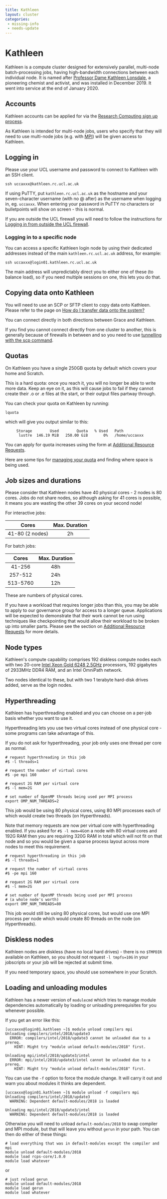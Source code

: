 ```yaml
---
title: Kathleen
layout: cluster
categories: 
 - missing-info
 - needs-update
---
```

# Kathleen

Kathleen is a compute cluster designed for extensively parallel, multi-node batch-processing jobs, having high-bandwidth connections between each individual node. It is named after [Professor Dame Kathleen Lonsdale](https://en.wikipedia.org/wiki/Kathleen_Lonsdale), a pioneering chemist and activist, and was installed in December 2019. It went into service at the end of January 2020.

## Accounts

Kathleen accounts can be applied for via the [Research Computing sign up process](../Account_Services.md).

As Kathleen is intended for multi-node jobs, users who specify that they will need to use multi-node jobs (e.g. with [MPI](../Appendices/Glossary.md#MPI)) will be given access to Kathleen.

## Logging in

Please use your UCL username and password to connect to Kathleen with an SSH client.

```
ssh uccaxxx@kathleen.rc.ucl.ac.uk
```

If using PuTTY, put `kathleen.rc.ucl.ac.uk` as the hostname and your
seven-character username (with no @ after) as the username when logging
in, eg. `uccaxxx`. When entering your password in PuTTY no characters or
bulletpoints will show on screen - this is normal.

If you are outside the UCL firewall you will need to follow the
instructions for [Logging in from outside the UCL firewall](../howto.md#logging-in-from-outside-the-ucl-firewall).

### Logging in to a specific node

You can access a specific Kathleen login node by using their dedicated addresses instead of the main `kathleen.rc.ucl.ac.uk` address, for example:

```
ssh uccaxxx@login01.kathleen.rc.ucl.ac.uk
```

The main address will unpredictably direct you to either one of these (to balance load), so if you need multiple sessions on one, this lets you do that.

## Copying data onto Kathleen

You will need to use an SCP or SFTP client to copy data onto Kathleen.
Please refer to the page on [How do I transfer data onto the system?](../howto.md#how-do-i-transfer-data-onto-the-system)

You can connect directly in both directions between Grace and Kathleen.

If you find you cannot connect directly from one cluster to another, this is 
generally because of firewalls in between and so you need to use [tunnelling with the scp command](../howto.md#single-step-logins-using-tunnelling).

## Quotas

On Kathleen you have a single 250GB quota by default which covers your home and Scratch. 

This is a hard quota: once you reach it, you will no longer be able to write more data. Keep an eye on it, as this will cause jobs to fail if they cannot create their .o or .e files at the start, or their output files partway through.

You can check your quota on Kathleen by running:

```
lquota
```

which will give you output similar to this:

```
     Storage        Used        Quota   % Used   Path
      lustre  146.19 MiB   250.00 GiB       0%   /home/uccaxxx
```

You can apply for quota increases using the form at [Additional Resource Requests](../Additional_Resource_Requests.md).

Here are some tips for [managing your quota](../howto.md#managing-your-quota) and
finding where space is being used.

## Job sizes and durations

Please consider that Kathleen nodes have 40 physical cores - 2 nodes is 80 cores. Jobs do not share nodes, so although asking for 41 cores is possible, it means you are wasting the other 39 cores on your second node!

For interactive jobs:

| Cores           | Max. Duration |
|:---------------:|:-------------:|
| 41-80 (2 nodes) | 2h            |

For batch jobs:

| Cores    | Max. Duration |
|:--------:|:-------------:|
| 41-256   | 48h           |
| 257-512  | 24h           |
| 513-5760 | 12h           |

These are numbers of physical cores.

If you have a workload that requires longer jobs than this, you may be able to apply to our governance group for access to a longer queue. Applications will be expected to demonstrate that their work cannot be run using techniques like checkpointing that would allow their workload to be broken up into smaller parts. Please see the section on [Additional Resource Requests](../Additional_Resource_Requests.md) for more details.

## Node types

Kathleen's compute capability comprises 192 diskless compute nodes each with two 20-core [Intel Xeon Gold 6248 2.5GHz](https://ark.intel.com/content/www/us/en/ark/products/192446/intel-xeon-gold-6248-processor-27-5m-cache-2-50-ghz.html) processors, 192 gigabytes of 2933MHz DDR4 RAM, and an Intel OmniPath network.

Two nodes identical to these, but with two 1 terabyte hard-disk drives added, serve as the login nodes.

## Hyperthreading

Kathleen has hyperthreading enabled and you can choose on a per-job basis whether you want to use it.

Hyperthreading lets you use two virtual cores instead of one physical core - some programs can take advantage of this. 

If you do not ask for hyperthreading, your job only uses one thread per core as normal.

```
# request hyperthreading in this job
#$ -l threads=1

# request the number of virtual cores
#$ -pe mpi 160

# request 2G RAM per virtual core
#$ -l mem=2G

# set number of OpenMP threads being used per MPI process 
export OMP_NUM_THREADS=2
```

This job would be using 80 physical cores, using 80 MPI processes each of which would create two threads (on Hyperthreads).

Note that memory requests are now per virtual core with hyperthreading enabled. 
If you asked for `#$ -l mem=4G`on a node with 80 virtual cores and 192G RAM then 
you are requiring 320G RAM in total which will not fit on that node and so you 
would be given a sparse process layout across more nodes to meet this requirement.

```
# request hyperthreading in this job
#$ -l threads=1

# request the number of virtual cores
#$ -pe mpi 160

# request 2G RAM per virtual core
#$ -l mem=2G

# set number of OpenMP threads being used per MPI process
# (a whole node's worth)
export OMP_NUM_THREADS=80
```

This job would still be using 80 physical cores, but would use one MPI process per node which would create 80 threads on the node (on Hyperthreads).

## Diskless nodes

Kathleen nodes are diskless (have no local hard drives) - there is no `$TMPDIR` available on Kathleen, so you should not request `-l tmpfs=10G` in your jobscripts or your job will be rejected at submit time.

If you need temporary space, you should use somewhere in your Scratch.

## Loading and unloading modules

Kathleen has a newer version of `modulecmd` which tries to manage module dependencies automatically by loading or unloading prerequisites for you whenever possible.

If you get an error like this:

```
[uccaxxx@login01.kathleen ~]$ module unload compilers mpi
Unloading compilers/intel/2018/update3
  ERROR: compilers/intel/2018/update3 cannot be unloaded due to a prereq.
    HINT: Might try "module unload default-modules/2018" first.

Unloading mpi/intel/2018/update3/intel
  ERROR: mpi/intel/2018/update3/intel cannot be unloaded due to a prereq.
    HINT: Might try "module unload default-modules/2018" first.
```

You can use the `-f` option to force the module change. It will carry it out and warn you about modules it thinks are dependent.

```
[uccaxxx@login01.kathleen ~]$ module unload -f compilers mpi
Unloading compilers/intel/2018/update3
  WARNING: Dependent default-modules/2018 is loaded

Unloading mpi/intel/2018/update3/intel
  WARNING: Dependent default-modules/2018 is loaded
```

Otherwise you will need to unload `default-modules/2018` to swap compiler and MPI module, but that will leave you without `gerun` in your path. You can then do either of these things:

```
# load everything that was in default-modules except the compiler and mpi
module unload default-modules/2018
module load rcps-core/1.0.0
module load whatever
```
or
```
# just reload gerun
module unload default-modules/2018
module load gerun
module load whatever
```

